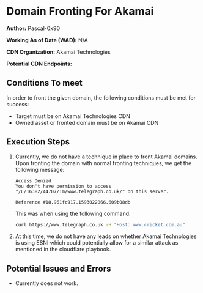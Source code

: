 # Domain Fronting For Akamai

**Author:** Pascal-0x90

**Working As of Date (WAD):** N/A

**CDN Organization:** Akamai Technologies

**Potential CDN Endpoints:**

## Conditions To meet

In order to front the given domain, the following conditions must be met for
success:

- Target must be on Akamai Technologies CDN
- Owned asset or fronted domain must be on Akamai CDN

## Execution Steps

1. Currently, we do not have a technique in place to front Akamai domains. Upon
   fronting the domain with normal fronting techniques, we get the following
   message:

   ```plaintext
   Access Denied
   You don't have permission to access "/L/16382/44707/1m/www.telegraph.co.uk/" on this server.

   Reference #18.961fc917.1593022866.609b08db
   ```

   This was when using the following command:

   ```bash
   curl https://www.telegraph.co.uk -H "Host: www.cricket.com.au"
   ```

2. At this time, we do not have any leads on whether Akamai Technologies is
   using ESNI which could potentially allow for a similar attack as mentioned in
   the cloudflare playbook.

## Potential Issues and Errors

- Currently does not work.
